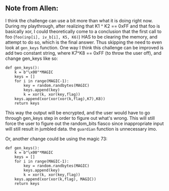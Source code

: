 ## Note from Allen:
I think the challenge can use a bit more than what it is doing right now. During my playthrough, after realizing that K1 ^ K2 == 0xFF and that foo is basically xor, I could theoretically come to a conclusion
that the first call to foo (`foo(inp[i], iv_b[i], K5, K6)`) HAS to be clearing the memory, and attempt to do so, which is the final answer. Thus skipping the need to even look at `gen_keys` function. One way I think
this challenge can be improved is add two constant string, where K7^K8 == 0xFF (to throw the user off), and change gen_keys like so:

```
def gen_keys():
	k = b"\x00"*MAGIC
	keys = []
	for i in range(MAGIC-1):
	    key = random.randbytes(MAGIC)
	    keys.append(key)
	    k = xor(k, xor(key,flag))
	keys.append(xor(xor(xor(k,flag),K7),K8))
	return keys
```

This way the output will be encrypted, and the user would have to go through gen_keys step in order to figure out what's wrong. This will still force the user to figure out the random_bits fiasco since inappropriate input
will still result in jumbled data. the `guardian` function is unnecessary imo.

Or, another change could be using the magic 73:

```
def gen_keys():
	k = b"\x00"*MAGIC
	keys = []
	for i in range(MAGIC-1):
	    key = random.randbytes(MAGIC)
	    keys.append(key)
	    k = xor(k, xor(key,flag))
	keys.append(xor(xor(k,flag), MAGIC))
	return keys
```
